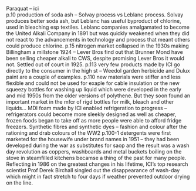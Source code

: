Paraquat – ici  
p.10 production of soda ash – Solvay process vs Leblanc process. Solvay produces better soda ash, but Leblanc has useful byproduct of chlorine, used in bleaching esp textiles. Leblanc companies amalgamated to become the United Alkali Company in 1891 but was quickly weakened when they did not react to the advancements in technology and process that meant others could produce chlorine.
p.15  nitrogen market collapsed in the 1930s making Billingham a millstone 
1924 – Lever Bros find out that Brunner Mond have been selling cheaper alkali to CWS, despite promising Lever Bros it would  not. Settled out of court in 1925. 
p.113 very few products made by ICI go directly to the consumer in the high st – Weedol garden herbicide and Dulux paint are a couple of examples.
p.110 new materials were stiffer and less flexible and could not be used for exaple for cable insulation or the new squeezy bottles for washing up liquid which were developed in the early and mid 1950s from the older versions of polythene. But they soon found an important market in the mfcr of rigd bottles for milk, bleach and other liquids…
MDI foam made by ICI enabled refrigeration to progress – refrigerators could become more sleekly designed as well as cheaper, frozen foods began to take off as more people were able to afford fridge freezers. 
Synthetic fibres and synthetic dyes – fashion and colour after the rationing and drab colours of the WW2
p.100-1 detergents were first marketed for the housewife under brand names in 1951 – they had been developed during the war as substitutes for saop and the result was a wash day revolution as coppers, washboards and metal buckets boiling on the stove in steamfilled kitchens becamse a thing of the past for many people. Reflecting in 1986 on the greatest changes in his lifetime, ICI’s top research scientist Prof Derek Birchall singled out the disappearance of wash-day which might in fact stretch to four days if weather prevented outdoor drying on the line. 
